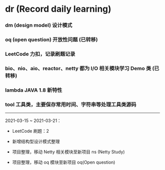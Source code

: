 # dr (Record daily learning)

### dm (design model) 设计模式

### oq (open question) 开放性问题 (已转移)

### LeetCode 力扣，记录刷题记录

### bio、nio、aio、reactor、netty 都为 I/O 相关模块学习 Demo 类 (已转移)

### lambda JAVA 1.8 新特性

### tool 工具类，主要保存常用时间、字符串等处理工具类源码

--- 

2021-03-15 ~ 2021-03-21：

- LeetCode 刷题：2

- 新增结构型设计模式整理

- 项目整理，移动 Netty 相关模块至新项目 ns (Netty Study)

- 项目整理，移动 oq 模块至新项目 oq(Open question)